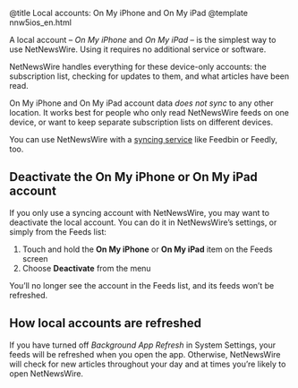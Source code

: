 @title Local accounts: On My iPhone and On My iPad
@template nnw5ios_en.html

A local account – *On My iPhone* and *On My iPad* – is the simplest way to use NetNewsWire. Using it requires no additional service or software.

NetNewsWire handles everything for these device-only accounts: the subscription list, checking for updates to them, and what articles have been read.

On My iPhone and On My iPad account data *does not sync* to any other location. It works best for people who only read NetNewsWire feeds on one device, or want to keep separate subscription lists on different devices. 

You can use NetNewsWire with a [syncing service](syncing-accounts) like Feedbin or Feedly, too.



Deactivate the On My iPhone or On My iPad account
-------------------------------------------------

If you only use a syncing account with NetNewsWire, you may want to  deactivate the local account. You can do it in NetNewsWire’s settings, or simply from the Feeds list:

1. Touch and hold the **On My iPhone** or **On My iPad** item on the Feeds screen
2. Choose **Deactivate** from the menu

You’ll no longer see the account in the Feeds list, and its feeds won’t be refreshed.



How local accounts are refreshed
--------------------------------

If you have turned off *Background App Refresh* in System Settings, your feeds will be refreshed when you open the app. Otherwise, NetNewsWire will check for new articles throughout your day and at times you’re likely to open NetNewsWire.